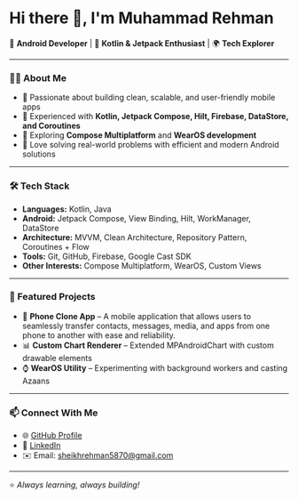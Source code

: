# Hi there 👋, I'm Muhammad Rehman

🚀 **Android Developer** | 📱 **Kotlin & Jetpack Enthusiast** | 🌍 **Tech Explorer**

---

### 👨‍💻 About Me
- 🔹 Passionate about building clean, scalable, and user-friendly mobile apps  
- 🔹 Experienced with **Kotlin, Jetpack Compose, Hilt, Firebase, DataStore, and Coroutines**  
- 🔹 Exploring **Compose Multiplatform** and **WearOS development**  
- 🔹 Love solving real-world problems with efficient and modern Android solutions  

---

### 🛠️ Tech Stack
- **Languages:** Kotlin, Java  
- **Android:** Jetpack Compose, View Binding, Hilt, WorkManager, DataStore  
- **Architecture:** MVVM, Clean Architecture, Repository Pattern, Coroutines + Flow  
- **Tools:** Git, GitHub, Firebase, Google Cast SDK  
- **Other Interests:** Compose Multiplatform, WearOS, Custom Views  

---

### 📌 Featured Projects
- 📱 **Phone Clone App** – A mobile application that allows users to seamlessly transfer contacts, messages, media, and apps from one phone to another with ease and reliability.
- 📊 **Custom Chart Renderer** – Extended MPAndroidChart with custom drawable elements  
- ⌚ **WearOS Utility** – Experimenting with background workers and casting Azaans  

---

### 📫 Connect With Me
- 🌐 [GitHub Profile](https://github.com/sheikh58)  
- 💼 [LinkedIn](https://linkedin.com/in/muhammad-rehman-dev)  
- ✉️ Email: sheikhrehman5870@gmail.com

---

⭐️ *Always learning, always building!*  

